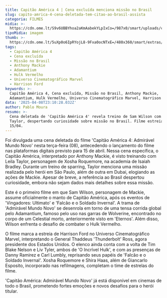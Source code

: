 ```yaml
---
title: Capitão América 4 | Cena excluída menciona missão no Brasil
slug: capito-amrica-4-cena-deletada-tem-citao-ao-brasil-assista
categoria: FILMES
midia: >-
  https://cdn.ome.lt/S9v6UBBYhoa2aKmAabekYLpIxCo=/987x0/smart/uploads/conteudo/fotos/Design_sem_nome_-_2025-04-08T190821.674.png
tipoMidia: imagem
thumb: >-
  https://cdn.ome.lt/5uXp0o6IpRYojL8-9Fxa0ocNTxE=/480x360/smart/extras/conteudos/Design_sem_nome_-_2025-04-08T190821.674.png
tags:
  - Capitão América 4
  - Cena excluída
  - Missão no Brasil
  - Anthony Mackie
  - Adamantium
  - Hulk Vermelho
  - Universo Cinematográfico Marvel
  - Harrison Ford
keywords: >-
  Capitão América 4, Cena excluída, Missão no Brasil, Anthony Mackie,
  Adamantium, Hulk Vermelho, Universo Cinematográfico Marvel, Harrison Ford
data: '2025-04-08T23:10:28.032Z'
author: Pablo Moura
resumo: >-
  Cena deletada de 'Capitão América 4' revela treino de Sam Wilson com Leila
  Taylor, despertando curiosidade sobre missão no Brasil. Filme estreia dia
  15/04.
---
```


Foi divulgada uma cena deletada do filme 'Capitão América 4: Admirável Mundo Novo' nesta terça-feira (08), antecedendo o lançamento do filme nas plataformas digitais previsto para 15 de abril. Nessa cena específica, o Capitão América, interpretado por Anthony Mackie, é visto treinando com Leila Taylor, personagem de Xosha Roquemore, na academia de Isaiah Bradley. Durante um treino de sparring, Taylor menciona uma missão realizada pelo herói em São Paulo, além de outra em Dubai, elogiando as ações de Mackie. Apesar de breve, a referência ao Brasil despertou curiosidade, embora não sejam dados mais detalhes sobre essa missão.

Este é o primeiro filme em que Sam Wilson, personagem de Mackie, assume oficialmente o manto de Capitão América, após os eventos de 'Vingadores: Ultimato' e 'Falcão e o Soldado Invernal'. A trama de 'Admirável Mundo Novo' se desenrola em torno de uma tensa corrida global pelo Adamantium, famoso pelo uso nas garras de Wolverine, encontrado no corpo de um Celestial morto, anteriormente visto em 'Eternos'. Além disso, Wilson enfrenta o desafio de combater o Hulk Vermelho.

O filme marca a estreia de Harrison Ford no Universo Cinematográfico Marvel, interpretando o General Thaddeus 'Thunderbolt' Ross, agora presidente dos Estados Unidos. O elenco ainda conta com a volta de Tim Blake Nelson e Liv Tyler, ambos de 'O Incrível Hulk', e com as presenças de Danny Ramirez e Carl Lumbly, reprisando seus papéis de 'Falcão e o Soldado Invernal'. Xosha Roquemore e Shira Haas, além de Giancarlo Esposito, incorporado nas refilmagens, completam o time de estrelas do filme.

'Capitão América: Admirável Mundo Novo' já está disponível em cinemas de todo o Brasil, prometendo fortes emoções e novos desafios para o herói titular.
